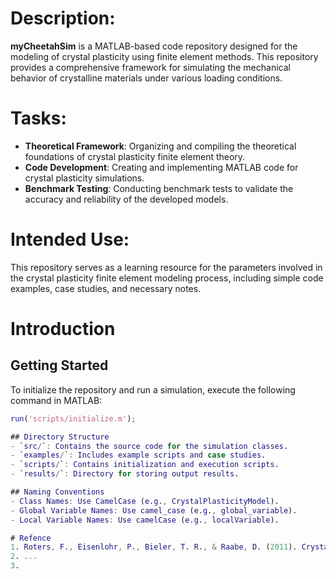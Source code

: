 # Description:
**myCheetahSim** is a MATLAB-based code repository designed for the modeling of crystal plasticity using finite element methods. This repository provides a comprehensive framework for simulating the mechanical behavior of crystalline materials under various loading conditions.

# Tasks:
- **Theoretical Framework**: Organizing and compiling the theoretical foundations of crystal plasticity finite element theory.
- **Code Development**: Creating and implementing MATLAB code for crystal plasticity simulations.
- **Benchmark Testing**: Conducting benchmark tests to validate the accuracy and reliability of the developed models.

# Intended Use:
This repository serves as a learning resource for the parameters involved in the crystal plasticity finite element modeling process, including simple code examples, case studies, and necessary notes.

# Introduction

## Getting Started
To initialize the repository and run a simulation, execute the following command in MATLAB:
```matlab
run('scripts/initialize.m');

## Directory Structure
- `src/`: Contains the source code for the simulation classes.
- `examples/`: Includes example scripts and case studies.
- `scripts/`: Contains initialization and execution scripts.
- `results/`: Directory for storing output results.

## Naming Conventions
- Class Names: Use CamelCase (e.g., CrystalPlasticityModel).
- Global Variable Names: Use camel_case (e.g., global_variable).
- Local Variable Names: Use camelCase (e.g., localVariable).

# Refence
1. Roters, F., Eisenlohr, P., Bieler, T. R., & Raabe, D. (2011). Crystal plasticity finite element methods: in materials science and engineering. John Wiley & Sons.
2. ...
3. 
